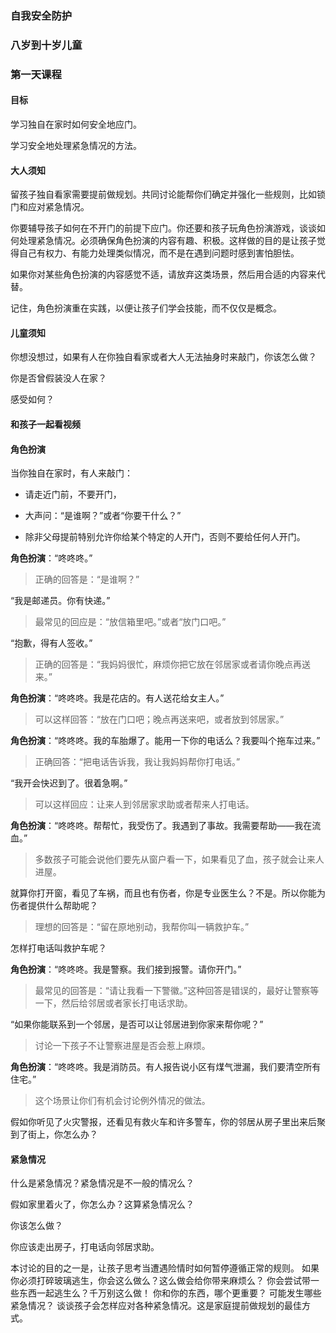 ### 自我安全防护

### 八岁到十岁儿童 

### 第一天课程 

#### 目标

学习独自在家时如何安全地应门。 

学习安全地处理紧急情况的方法。

#### 大人须知

留孩子独自看家需要提前做规划。共同讨论能帮你们确定并强化一些规则，比如锁门和应对紧急情况。

你要辅导孩子如何在不开门的前提下应门。你还要和孩子玩角色扮演游戏，谈谈如何处理紧急情况。必须确保角色扮演的内容有趣、积极。这样做的目的是让孩子觉得自己有权力、有能力处理类似情况，而不是在遇到问题时感到害怕胆怯。

如果你对某些角色扮演的内容感觉不适，请放弃这类场景，然后用合适的内容来代替。

记住，角色扮演重在实践，以便让孩子们学会技能，而不仅仅是概念。

#### 儿童须知

你想没想过，如果有人在你独自看家或者大人无法抽身时来敲门，你该怎么做？

你是否曾假装没人在家？

感受如何？

#### 和孩子一起看视频 

#### 角色扮演

当你独自在家时，有人来敲门：

* 请走近门前，不要开门，

* 大声问：“是谁啊？”或者“你要干什么？”

* 除非父母提前特别允许你给某个特定的人开门，否则不要给任何人开门。

**角色扮演**：“咚咚咚。”

> 正确的回答是：“是谁啊？”

“我是邮递员。你有快递。”

> 最常见的回应是：“放信箱里吧。”或者“放门口吧。”

“抱歉，得有人签收。”

> 正确的回答是：“我妈妈很忙，麻烦你把它放在邻居家或者请你晚点再送来。”

**角色扮演**：“咚咚咚。我是花店的。有人送花给女主人。”

> 可以这样回答：“放在门口吧；晚点再送来吧，或者放到邻居家。”

**角色扮演**：“咚咚咚。我的车胎爆了。能用一下你的电话么？我要叫个拖车过来。”

> 正确回答：“把电话告诉我，我让我妈妈帮你打电话。”

“我开会快迟到了。很着急啊。”

> 可以这样回应：让来人到邻居家求助或者帮来人打电话。

**角色扮演**：“咚咚咚。帮帮忙，我受伤了。我遇到了事故。我需要帮助——我在流血。”

> 多数孩子可能会说他们要先从窗户看一下，如果看见了血，孩子就会让来人进屋。

就算你打开窗，看见了车祸，而且也有伤者，你是专业医生么？不是。所以你能为伤者提供什么帮助呢？

> 理想的回答是：“留在原地别动，我帮你叫一辆救护车。”

怎样打电话叫救护车呢？

**角色扮演**：“咚咚咚。我是警察。我们接到报警。请你开门。”

> 最常见的回答是：“请让我看一下警徽。”这种回答是错误的，最好让警察等一下，然后给邻居或者家长打电话求助。

“如果你能联系到一个邻居，是否可以让邻居进到你家来帮你呢？”

> 讨论一下孩子不让警察进屋是否会惹上麻烦。 

**角色扮演**：“咚咚咚。我是消防员。有人报告说小区有煤气泄漏，我们要清空所有住宅。”

> 这个场景让你们有机会讨论例外情况的做法。

假如你听见了火灾警报，还看见有救火车和许多警车，你的邻居从房子里出来后聚到了街上，你怎么办？

#### 紧急情况

什么是紧急情况？紧急情况是不一般的情况么？

假如家里着火了，你怎么办？这算紧急情况么？  

你该怎么做？

你应该走出房子，打电话向邻居求助。

本讨论的目的之一是，让孩子思考当遭遇险情时如何暂停遵循正常的规则。
如果你必须打碎玻璃逃生，你会这么做么？这么做会给你带来麻烦么？
你会尝试带一些东西一起逃生么？千万别这么做！
你和你的东西，哪个更重要？ 
可能发生哪些紧急情况？
谈谈孩子会怎样应对各种紧急情况。这是家庭提前做规划的最佳方式。


